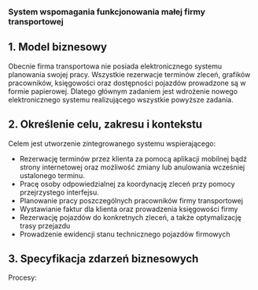 ### System wspomagania funkcjonowania małej firmy transportowej

## 1. Model biznesowy
Obecnie firma transportowa nie posiada elektronicznego systemu planowania 
swojej pracy. Wszystkie rezerwacje terminów zleceń, grafików pracowników, księgowości oraz dostępności pojazdów prowadzone są w formie papierowej. Dlatego głównym  zadaniem jest wdrożenie nowego elektronicznego systemu realizującego wszystkie powyższe zadania.

## 2. Określenie celu, zakresu i kontekstu
Celem jest utworzenie zintegrowanego systemu wspierającego:
- Rezerwację terminów przez klienta za pomocą aplikacji mobilnej bądź strony internetowej oraz możliwość zmiany lub anulowania wcześniej ustalonego terminu.
- Pracę osoby odpowiedzialnej za koordynację zleceń przy pomocy przejrzystego interfejsu.
- Planowanie pracy poszczególnych pracowników firmy transportowej
- Wystawianie faktur dla klienta oraz prowadzenia księgowości firmy
- Rezerwację pojazdów do konkretnych zleceń, a także optymalizację trasy przejazdu
- Prowadzenie ewidencji stanu technicznego pojazdów firmowych
	
## 3. Specyfikacja zdarzeń biznesowych
Procesy:
